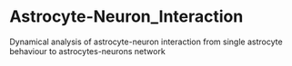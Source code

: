 # Astrocyte-Neuron_Interaction
Dynamical analysis of astrocyte-neuron interaction from single astrocyte behaviour  to astrocytes-neurons network
